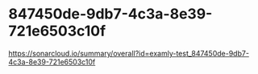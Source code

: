 # 847450de-9db7-4c3a-8e39-721e6503c10f
https://sonarcloud.io/summary/overall?id=examly-test_847450de-9db7-4c3a-8e39-721e6503c10f
